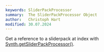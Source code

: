 ```yaml
---
keywords: SliderPackProcessor
summary:  The SliderPackProcessor Object
author:   Christoph Hart
modified: 30.07.2024
---
```



Get a reference to a sliderpack at index with
[Synth.getSliderPackProcessor()](/scripting/scripting-api/synth#getsliderpackprocessor).
